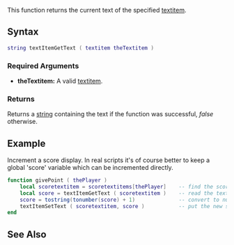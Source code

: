 This function returns the current text of the specified [textitem](/docs/textitem.md "wikilink").

Syntax
------

``` lua
string textItemGetText ( textitem theTextitem )             
```

### Required Arguments

-   **theTextitem:** A valid [textitem](/docs/textitem.md "wikilink").

### Returns

Returns a [string](/docs/string.md "wikilink") containing the text if the function was successful, *false* otherwise.

Example
-------

Increment a score display. In real scripts it's of course better to keep a global 'score' variable which can be incremented directly.

``` lua
function givePoint ( thePlayer )
    local scoretextitem = scoretextitems[thePlayer]    -- find the score text item that belongs to this player
    local score = textItemGetText ( scoretextitem )    -- read the text (a score number)
    score = tostring(tonumber(score) + 1)              -- convert to number, add 1, convert to text
    textItemSetText ( scoretextitem, score )           -- put the new score on the text item
end
```

See Also
--------
